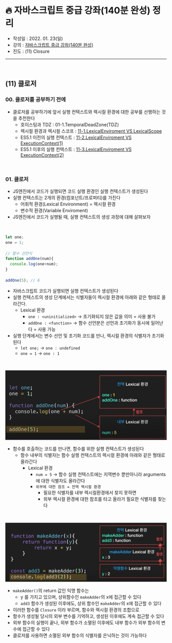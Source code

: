# 🔥 자바스크립트 중급 강좌(140분 완성) 정리

- 작성일 : 2022. 01. 23(일)
- 강의 : <a href="https://youtu.be/4_WLS9Lj6n4">자바스크립트 중급 강좌(140분 완성)</a>
- 진도 : (11) Closure

<hr>
<br>

## (11) 클로저
### 00. 클로저를 공부하기 전에
- 클로저를 공부하기에 앞서 실행 컨텍스트와 렉시컬 환경에 대한 공부를 선행하는 것을 추천한다
  - 호이스팅과 TDZ : 01-1.TemporalDeadZone(TDZ) 
  - 렉시컬 환경과 렉시컬 스코프 : <a href="https://github.com/dev-ku/Today-I-Learned/blob/main/javascript/%EC%9E%90%EB%B0%94%EC%8A%A4%ED%81%AC%EB%A6%BD%ED%8A%B8%20%EC%A4%91%EA%B8%89%20%EA%B0%95%EC%A2%8C(140%EB%B6%84%20%EC%99%84%EC%84%B1)/11-1.LexicalEnviroment%20VS%20LexicalScope.md">11-1.LexicalEnviroment VS LexicalScope</a>
  - ES5.1 이전의 실행 컨텍스트 : <a href="https://github.com/dev-ku/Today-I-Learned/blob/main/javascript/%EC%9E%90%EB%B0%94%EC%8A%A4%ED%81%AC%EB%A6%BD%ED%8A%B8%20%EC%A4%91%EA%B8%89%20%EA%B0%95%EC%A2%8C(140%EB%B6%84%20%EC%99%84%EC%84%B1)/11-2.LexicalEnviroment%20VS%20ExecutionContext(1).md">11-2.LexicalEnviroment VS ExecutionContext(1)</a>
  - ES5.1 이후의 실행 컨텍스트 : <a href="https://github.com/dev-ku/Today-I-Learned/blob/main/javascript/%EC%9E%90%EB%B0%94%EC%8A%A4%ED%81%AC%EB%A6%BD%ED%8A%B8%20%EC%A4%91%EA%B8%89%20%EA%B0%95%EC%A2%8C(140%EB%B6%84%20%EC%99%84%EC%84%B1)/11-3.LexicalEnviroment%20VS%20ExecutionContext(2).md">11-3.LexicalEnviroment VS ExecutionContext(2)</a>
<br>

### 01. 클로저
- JS엔진에서 코드가 실행되면 코드 실행 환경인 실행 컨텍스트가 생성된다
- 실행 컨텍스트는 2개의 환경(컴포넌트/프로퍼티)를 가진다
  - 어휘적 환경(Lexical Environment) = 렉시컬 환경
  - 변수적 환경(Variable Enviroment)
- JS엔진에서 코드가 실행될 때, 실행 컨텍스트의 생성 과정에 대해 살펴보자

<br>

```javascript
let one;
one = 1;

// 함수 선언식
function addOne(num){
  console.log(one+num);
}

addOne(5); // 6
```
- 자바스크립트 코드가 실행되면 실행 컨텍스트가 생성된다
- 실행 컨텍스트의 생성 단계에서는 식별자들이 렉시컬 환경에 아래와 같은 형태로 올라간다.
  - Lexical 환경
    - `one : <uninitialized>` → 초기화되지 않은 값을 의미 = 사용 불가
    - `addOne : <function>` → 함수 선언분은 선언과 초기화가 동시에 일어난다 = 사용 가능
- 실행 단계에서는 변수 선언 및 초기화 코드를 만나, 렉시컬 환경의 식별자가 초기화된다
  - `let one;` → `one : undefined`
  - `one = 1`  → `one : 1`

<br>

![closure-1](img/11.Closuer-1.png)
- 함수를 호출하는 코드를 만나면, 함수를 위한 실행 컨텍스트가 생성된다
  - 함수 내부의 식별자는 함수 실행 컨텍스트의 렉시컬 환경에 아래와 같은 형태로 올라간다
    - Lexical 환경
      - `num = 5` → 함수 실행 컨텍스트에는 지역변수 뿐만아니라 arguments에 대한 식별자도 올라간다
      - `외부에 대한 참조 = 전역 렉시컬 환경`
        - 필요한 식별자를 내부 렉시컬환경에서 찾지 못하면  
        - 외부 렉시컬 환경에 대한 참조를 타고 올라가 필요한 식별자를 찾는다

<br>

![closure-2](img/11.Closuer-2.png)
- `makeAdder()`의 return 값인 익명 함수는
  - y 를 가지고 있으며, 상위함수인 `makeAdder`의 x에 접근할 수 있다
  - `add3` 함수가 생성된 이후에도, 상위 함수인 `makeAdder`의 x에 접근할 수 있다
- 이러한 함수를 `Closure` 이라 부르며, 함수와 렉시컬 환경의 조합으로
- 함수가 생성될 당시의 외부 변수를 기억하고, 생성된 이후에도 계속 접근할 수 있다
- 외부 함수의 실행이 끝나, 외부 함수가 소멸된 이후에도 내부 함수가 외부 함수의 변수에 접근할 수 있다
- 클로저를 사용하면 소멸된 외부 함수의 식별자를 은닉하는 것이 가능하다








